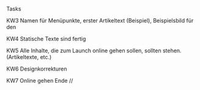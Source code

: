 Tasks


KW3		Namen für Menüpunkte, erster Artikeltext (Beispiel), Beispielsbild für den 

KW4		Statische Texte sind fertig

KW5 	Alle Inhalte, die zum Launch online gehen sollen, sollten stehen. (Artikeltexte, etc.)

KW6		Designkorrekturen

KW7 	Online gehen Ende // 
